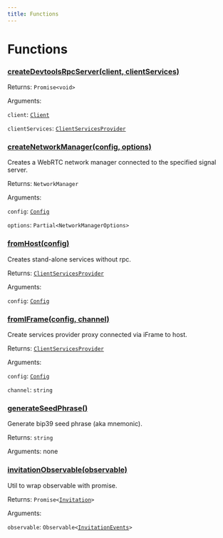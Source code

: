 ```yaml
---
title: Functions
---
```

# Functions
### [createDevtoolsRpcServer(client, clientServices)](https://github.com/dxos/protocols/blob/main/packages/sdk/client/src/packlets/devtools/devtools.ts#L54)


Returns: <code>Promise&lt;void&gt;</code>

Arguments: 

`client`: <code>[Client](/api/@dxos/client/classes/Client)</code>

`clientServices`: <code>[ClientServicesProvider](/api/@dxos/client/interfaces/ClientServicesProvider)</code>
### [createNetworkManager(config, options)](https://github.com/dxos/protocols/blob/main/packages/sdk/client/src/packlets/client/utils.ts#L36)


Creates a WebRTC network manager connected to the specified signal server.

Returns: <code>NetworkManager</code>

Arguments: 

`config`: <code>[Config](/api/@dxos/client/classes/Config)</code>

`options`: <code>Partial&lt;NetworkManagerOptions&gt;</code>
### [fromHost(config)](https://github.com/dxos/protocols/blob/main/packages/sdk/client/src/packlets/client/utils.ts#L28)


Creates stand-alone services without rpc.

Returns: <code>[ClientServicesProvider](/api/@dxos/client/interfaces/ClientServicesProvider)</code>

Arguments: 

`config`: <code>[Config](/api/@dxos/client/classes/Config)</code>
### [fromIFrame(config, channel)](https://github.com/dxos/protocols/blob/main/packages/sdk/client/src/packlets/client/utils.ts#L22)


Create services provider proxy connected via iFrame to host.

Returns: <code>[ClientServicesProvider](/api/@dxos/client/interfaces/ClientServicesProvider)</code>

Arguments: 

`config`: <code>[Config](/api/@dxos/client/classes/Config)</code>

`channel`: <code>string</code>
### [generateSeedPhrase()]()


Generate bip39 seed phrase (aka mnemonic).

Returns: <code>string</code>

Arguments: none
### [invitationObservable(observable)]()


Util to wrap observable with promise.

Returns: <code>Promise&lt;[Invitation](/api/@dxos/client/interfaces/Invitation)&gt;</code>

Arguments: 

`observable`: <code>Observable&lt;[InvitationEvents](/api/@dxos/client/interfaces/InvitationEvents)&gt;</code>